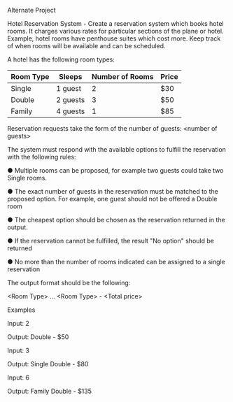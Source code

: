 Alternate Project

Hotel Reservation System - Create a reservation system which books hotel rooms. It charges various rates for particular sections of the plane or hotel. Example, hotel rooms have penthouse suites which cost more. Keep track of when rooms will be available and can be scheduled.

A hotel has the following room types:

| Room Type | Sleeps | Number of Rooms | Price |
| --- | --- | --- | --- |
| Single | 1 guest | 2 | $30 |
| Double | 2 guests | 3 | $50 |
| Family | 4 guests | 1 | $85 |

Reservation requests take the form of the number of guests: \<number of guests\>

The system must respond with the available options to fulfill the reservation with the following rules:

● Multiple rooms can be proposed, for example two guests could take two Single rooms. 

● The exact number of guests in the reservation must be matched to the proposed option. For example, one guest should not be offered a Double room

● The cheapest option should be chosen as the reservation returned in the output. 

● If the reservation cannot be fulfilled, the result "No option" should be returned 

● No more than the number of rooms indicated can be assigned to a single reservation

The output format should be the following:

\<Room Type\> … \<Room Type\> - \<Total price\>

Examples

Input: 2

Output: Double - $50

Input: 3

Output: Single Double - $80

Input: 6

Output: Family Double - $135
